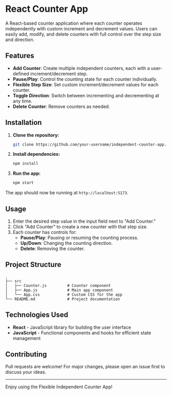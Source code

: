 # React Counter App

A React-based counter application where each counter operates independently with custom increment and decrement values. Users can easily add, modify, and delete counters with full control over the step size and direction.

## Features

- **Add Counter**: Create multiple independent counters, each with a user-defined increment/decrement step.
- **Pause/Play**: Control the counting state for each counter individually.
- **Flexible Step Size**: Set custom increment/decrement values for each counter.
- **Toggle Direction**: Switch between incrementing and decrementing at any time.
- **Delete Counter**: Remove counters as needed.

## Installation

1. **Clone the repository:**
   ```bash
   git clone https://github.com/your-username/independent-counter-app.git
   ```

2. **Install dependencies:**
   ```bash
   npm install
   ```

3. **Run the app:**
   ```bash
   npm start
   ```

The app should now be running at `http://localhost:5173`.

## Usage

1. Enter the desired step value in the input field next to "Add Counter."
2. Click "Add Counter" to create a new counter with that step size.
3. Each counter has controls for:
   - **Pause/Play**: Pausing or resuming the counting process.
   - **Up/Down**: Changing the counting direction.
   - **Delete**: Removing the counter.

## Project Structure

```
.
├── src
│   ├── Counter.js         # Counter component
│   ├── App.js             # Main app component
│   └── App.css            # Custom CSS for the app
└── README.md              # Project documentation
```

## Technologies Used

- **React** - JavaScript library for building the user interface
- **JavaScript** - Functional components and hooks for efficient state management

## Contributing

Pull requests are welcome! For major changes, please open an issue first to discuss your ideas.

---
Enjoy using the Flexible Independent Counter App!
```

